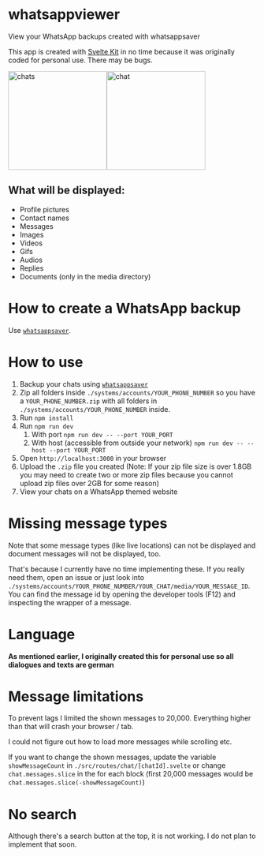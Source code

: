 # whatsappviewer

View your WhatsApp backups created with whatsappsaver

This app is created with [Svelte Kit](https://kit.svelte.dev) in no time because it was originally coded for personal use. There may be bugs.

<img src="https://i.ibb.co/7SDjSqG/whatsappviewer-xge-1.png" alt="chats" width="200"><img src="https://i.ibb.co/pPbbbBm/whatsappviewer-xge-2.png" alt="chat" width="200">

## What will be displayed:
* Profile pictures
* Contact names
* Messages
* Images
* Videos
* Gifs
* Audios
* Replies
* Documents (only in the media directory)

# How to create a WhatsApp backup
Use [`whatsappsaver`](https://github.com/derxge/whatsappsaver).

# How to use
1. Backup your chats using [`whatsappsaver`](https://github.com/derxge/whatsappsaver)
2. Zip all folders inside `./systems/accounts/YOUR_PHONE_NUMBER` so you have a `YOUR_PHONE_NUMBER.zip` with all folders in `./systems/accounts/YOUR_PHONE_NUMBER` inside.
3. Run `npm install`
4. Run `npm run dev`
   1. With port `npm run dev -- --port YOUR_PORT`
   2. With host (accessible from outside your network) `npm run dev -- --host --port YOUR_PORT`
5. Open `http://localhost:3000` in your browser
6. Upload the `.zip` file you created (Note: If your zip file size is over 1.8GB you may need to create two or more zip files because you cannot upload zip files over 2GB for some reason)
7. View your chats on a WhatsApp themed website

# Missing message types
Note that some message types (like live locations) can not be displayed and document messages will not be displayed, too.

That's because I currently have no time implementing these. If you really need them, open an issue or just look into `./systems/accounts/YOUR_PHONE_NUMBER/YOUR_CHAT/media/YOUR_MESSAGE_ID`.
You can find the message id by opening the developer tools (F12) and inspecting the wrapper of a message.

# Language
**As mentioned earlier, I originally created this for personal use so all dialogues and texts are german**

# Message limitations
To prevent lags I limited the shown messages to 20,000. Everything higher than that will crash your browser / tab.

I could not figure out how to load more messages while scrolling etc.

If you want to change the shown messages, update the variable `showMessageCount` in `./src/routes/chat/[chatId].svelte` or change `chat.messages.slice` in the for each block (first 20,000 messages would be `chat.messages.slice(-showMessageCount)`)

# No search
Although there's a search button at the top, it is not working. I do not plan to implement that soon.